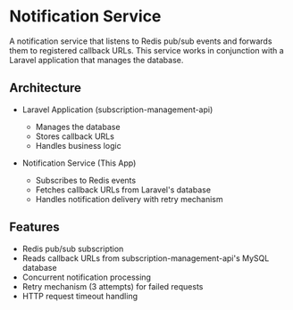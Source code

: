 # Notification Service

A notification service that listens to Redis pub/sub events and forwards them to registered callback URLs. This service works in conjunction with a Laravel application that manages the database.

## Architecture

- Laravel Application (subscription-management-api)
  - Manages the database
  - Stores callback URLs
  - Handles business logic

- Notification Service (This App)
  - Subscribes to Redis events
  - Fetches callback URLs from Laravel's database
  - Handles notification delivery with retry mechanism

## Features

- Redis pub/sub subscription
- Reads callback URLs from subscription-management-api's MySQL database
- Concurrent notification processing
- Retry mechanism (3 attempts) for failed requests
- HTTP request timeout handling